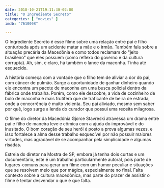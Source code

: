 ```yaml
---
date: 2018-10-21T19:11:30-02:00
title: "O Ingrediente Secreto"
categories: [ "movies" ]
imdb: "7610008"

---
```

O Ingrediente Secreto é esse filme sobre uma relação entre pai e filho conturbada após um acidente matar a mãe e o irmão. Também fala sobre a situação precária da Macedônia e como todos reclamam do "jeito brasileiro" que eles possuem (como reflexo do governo e da cultura corrupta). Ah, sim, e claro, há também o lance da maconha. Tinha até esquecido.

A história começa com a vontade que o filho tem de aliviar a dor do pai, com câncer de pulmão. Surge a oportunidade de ganhar dinheiro quando ele encontra um pacote de maconha em uma busca policial dentro da fábrica onde trabalha. Porém, como ele descobre, a vida de cozinheiro de bolo de maconha é mais frutífera que de traficante de beira de estrada, onde a concorrência é muito violenta. Seu pai aliviado, mesmo sem saber por quê, logo surge a lenda do curador que possui uma receita milagrosa.

O filme do diretor da Macedônia Gjorce Stavreski atravessa um drama entre pai e filho de maneira leve e cômica com a ajuda do improvável e do inusitado. O bom coração de seu herói é posto a prova algumas vezes, e isso fortalece a alma desse trabalho esquecível por não possuir maiores virtudes, mas agradável de se acompanhar pela simplicidade e algumas risadas.

Estreia do diretor na Mostra de SP, embora já tenha dois curtas e um documentário, este é um trabalho particularmente autoral, pois parte de lugares-comuns para gerar um filme com um humor peculiar e situações que se resolvem meio que por mágica, especialmente no final. Falta contexto sobre a cultura macedônica, mas parte do prazer de assistir o filme é tentar desvendar o que é que falta.
